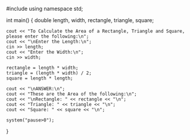 #include <iostream>
using namespace std;

int main()
{
    double length, width, rectangle, triangle, square;

    cout << "To Calculate the Area of a Rectangle, Triangle and Square, please enter the following:\n";
    cout << "\nEnter the Length:\n";
    cin >> length;
    cout << "Enter the Width:\n";
    cin >> width;

    rectangle = length * width;
    triangle = (length * width) / 2;
    square = length * length;

    cout << "\nANSWER:\n";
    cout << "These are the Area of the following:\n";
    cout << "\nRectangle: " << rectangle << "\n";
    cout << "Triangle: " << triangle << "\n";
    cout << "Square: " << square << "\n";

    system("pause>0");
}                 
